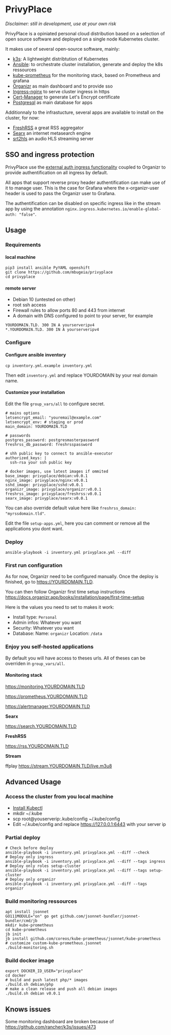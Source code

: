 # PrivyPlace

*Disclaimer: still in development, use at your own risk*

PrivyPlace is a opiniated personal cloud distribution based on a selection of open source software and deployed on a single node Kubernetes cluster.

It makes use of several open-source software, mainly:

- [k3s](https://k3s.io/): A lightweight distribtution of Kubernetes
- [Ansible](https://www.ansible.com/): to orchestrate cluster installation, generate and deploy the k8s ressources
- [kube-prometheus](https://github.com/coreos/kube-prometheus) for the monitoring stack, based on Prometheus and grafana
- [Organizr](https://github.com/causefx/Organizr) as main dashboard and to provide sso 
- [Ingress-nginx](https://kubernetes.github.io/ingress-nginx/) to serve cluster ingress in https
- [Cert-Manager](https://cert-manager.io/) to generate Let's Encrypt certificate
- [Postgresql](https://www.postgresql.org/) as main database for apps

Additionnaly to the infrastucture, several apps are available to install on the cluster, for now:

- [FreshRSS](https://freshrss.org/) a great RSS aggregator
- [Searx](https://asciimoo.github.io/searx/) an internet metasearch engine 
- [srt2hls](https://github.com/mbugeia/srt2hls) an audio HLS streaming server

## SSO and ingress protection

PrivyPlace use the [external auth ingress functionality](https://kubernetes.github.io/ingress-nginx/examples/auth/external-auth/) 
coupled to Organizr to provide authentification on all ingress by default.

All apps that support reverse proxy header authentification can make use of it to manage user.
This is the case for Grafana where the x-organizr-user header is used to pass the Organizr user to Grafana.

The authentification can be disabled on specific ingress like in the stream app by using the annotation `nginx.ingress.kubernetes.io/enable-global-auth: "false"`.

## Usage

### Requirements

#### local machine
```
pip3 install ansible PyYAML openshift
git clone https://github.com/mbugeia/privyplace
cd privyplace
```

#### remote server
- Debian 10 (untested on other)
- root ssh access
- Firewall rules to allow ports 80 and 443 from internet
- A domain with DNS configured to point to your server, for example
```
YOURDOMAIN.TLD. 300 IN A yourserveripv4
*.YOURDOMAIN.TLD. 300 IN A yourserveripv4
```

### Configure

#### Configure ansible inventory

`cp inventory.yml.example inventory.yml`

Then edit `inventory.yml` and replace YOURDOMAIN by your real domain name.


#### Customize your installation
Edit the file `group_vars/all` to configure secret.

```
# mains options
letsencrypt_email: "youremail@example.com"
letsencrypt_env: # staging or prod
main_domain: YOURDOMAIN.TLD

# passwords
postgres_password: postgresmasterpassword
freshrss_db_password: freshrsspassword

# shh public key to connect to ansible-executor
authorized_keys: |
  ssh-rsa your ssh public key

# docker images, use latest images if ommited
base_image: privyplace/debian:v0.0.1
nginx_image: privyplace/nginx:v0.0.1
sshd_image: privyplace/sshd:v0.0.1
organizr_image: privyplace/organizr:v0.0.1
freshrss_image: privyplace/freshrss:v0.0.1
searx_image: privyplace/searx:v0.0.1
```
You can also override default value here like `freshrss_domain: "myrssdomain.tld"`.

Edit the file `setup-apps.yml`, here you can comment or remove all the applications you dont want.

### Deploy
```
ansible-playbook -i inventory.yml privyplace.yml --diff
```

### First run configuration

As for now, Organizr need to be configured manually. Once the deploy is finished, go to https://YOURDOMAIN.TLD.

You can then follow Organizr first time setup instructions https://docs.organizr.app/books/installation/page/first-time-setup

Here is the values you need to set to makes it work:
- Install type: `Personal`
- Admin infos: Whatever you want
- Security: Whatever you want
- Database: Name: `organizr` Location: `/data`

### Enjoy you self-hosted applications

By default you will have access to theses urls. All of theses can be overriden in `group_vars/all`.

#### Monitoring stack
https://monitoring.YOURDOMAIN.TLD

https://prometheus.YOURDOMAIN.TLD

https://alertmanager.YOURDOMAIN.TLD

**Searx**

https://search.YOURDOMAIN.TLD

**FreshRSS**

https://rss.YOURDOMAIN.TLD

**Stream**

ffplay https://stream.YOURDOMAIN.TLD/live.m3u8

## Advanced Usage

### Access the cluster from you local machine

- [Install Kubectl](https://kubernetes.io/fr/docs/tasks/tools/install-kubectl/)
- mkdir ~/.kube
- scp root@youserverip:.kube/config ~/.kube/config
- Edit ~/.kube/config and replace https://127.0.0.1:6443 with your server ip

### Partial deploy

```
# Check before deploy
ansible-playbook -i inventory.yml privyplace.yml --diff --check
# Deploy only ingress
ansible-playbook -i inventory.yml privyplace.yml --diff --tags ingress
# Deploy only roles setup-cluster
ansible-playbook -i inventory.yml privyplace.yml --diff --tags setup-cluster
# Deploy only organizr
ansible-playbook -i inventory.yml privyplace.yml --diff --tags organizr
```

### Build monitoring ressources

```
apt install jsonnet
GO111MODULE="on" go get github.com/jsonnet-bundler/jsonnet-bundler/cmd/jb
mkdir kube-prometheus
cd kube-prometheus
jb init
jb install github.com/coreos/kube-prometheus/jsonnet/kube-prometheus
# customize custom-kube-prometheus.jsonnet
./build-monitoring.sh
```

### Build docker image

```
export DOCKER_ID_USER="privyplace"
cd docker
# build and push latest php/* images
./build.sh debian/php
# make a clean release and push all debian images
./build.sh debian v0.0.1
```

## Knows issues

Some monitoring dashboard are broken because of https://github.com/rancher/k3s/issues/473